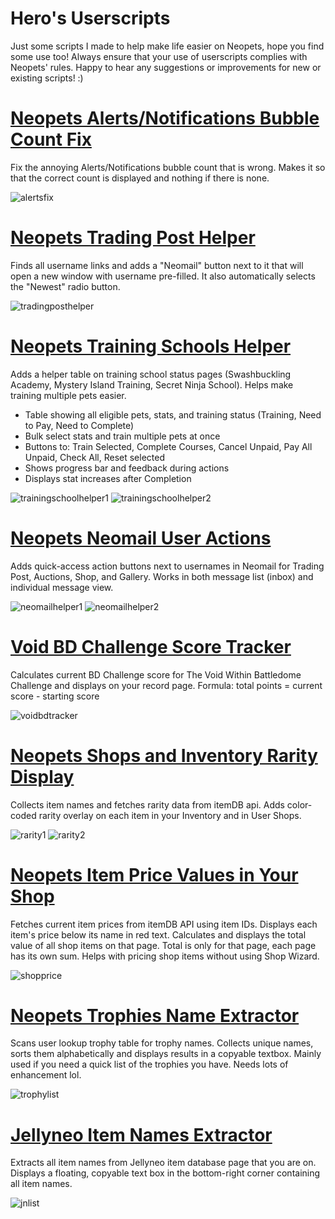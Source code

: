 
# Hero's Userscripts 
Just some scripts I made to help make life easier on Neopets, hope you find some use too!  Always ensure that your use of userscripts complies with Neopets' rules. Happy to hear any suggestions or improvements for new or existing scripts! :)


# [Neopets Alerts/Notifications Bubble Count Fix](Neopets%20Alerts%20Bubble%20Count%20Fix.user.js)
Fix the annoying Alerts/Notifications bubble count that is wrong. Makes it so that the correct count is displayed and nothing if there is none.

![alertsfix](assets/alertsfix.png)


# [Neopets Trading Post Helper](Neopets%20Trading%20Post%20Helper.user.js)
Finds all username links and adds a "Neomail" button next to it that will open a new window with username pre-filled. It also automatically selects the "Newest" radio button.

![tradingposthelper](assets/tradingposthelper.png)


# [Neopets Training Schools Helper](Neopets%20Training%20Schools%20Helper.user.js)

Adds a helper table on training school status pages (Swashbuckling Academy, Mystery Island Training, Secret Ninja School). Helps make training multiple pets easier.
- Table showing all eligible pets, stats, and training status (Training, Need to Pay, Need to Complete)
 - Bulk select stats and train multiple pets at once
 - Buttons to: Train Selected, Complete Courses, Cancel Unpaid, Pay All Unpaid, Check All, Reset selected
 - Shows progress bar and feedback during actions
 - Displays stat increases after Completion

![trainingschoolhelper1](assets/trainingschoolhelper1.png)
![trainingschoolhelper2](assets/trainingschoolhelper2.png)

# [Neopets Neomail User Actions](Neopets%20Neomail%20User%20Actions.user.js)

Adds quick-access action buttons next to usernames in Neomail for Trading Post, Auctions, Shop, and Gallery. Works in both message list (inbox) and individual message view.

![neomailhelper1](assets/neomailhelper1.png)
![neomailhelper2](assets/neomailhelper2.png)


# [Void BD Challenge Score Tracker](Void%20BD%20Challenge%20Score%20Tracker.js.user.js)

Calculates current BD Challenge score for The Void Within Battledome Challenge and displays on your record page.
Formula: total points = current score - starting score

![voidbdtracker](assets/voidbdtracker.png)

# [Neopets Shops and Inventory Rarity Display](Neopets%20Shops%20and%20Inventory%20Rarity%20Display.user.js)

Collects item names and fetches rarity data from itemDB api. Adds color-coded rarity overlay on each item in your Inventory and in User Shops.

![rarity1](assets/rarity1.png)
![rarity2](assets/rarity2.png)


# [Neopets Item Price Values in Your Shop](Neopets%20Item%20Price%20Values%20in%20Your%20Shop.user.js)

Fetches current item prices from itemDB API using item IDs. Displays each item's price below its name in red text. Calculates and displays the total value of all shop items on that page. Total is only for that page, each page has its own sum. Helps with pricing shop items without using Shop Wizard.

![shopprice](assets/shopprice.png)

# [Neopets Trophies Name Extractor](Neopets%20Trophies%20Name%20Extractor.user.js)

Scans user lookup trophy table for trophy names. Collects unique names, sorts them alphabetically and displays results in a copyable textbox. Mainly used if you need a quick list of the trophies you have. Needs lots of enhancement lol.

![trophylist](assets/trophylist.png)

# [Jellyneo Item Names Extractor](Jellyneo%20Item%20Names%20Extractor.user.js)

Extracts all item names from Jellyneo item database page that you are on. Displays a floating, copyable text box in the bottom-right corner containing all item names.

![jnlist](assets/jnlist.png)

